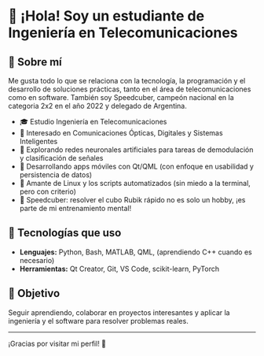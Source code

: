 # 👋 ¡Hola! Soy un estudiante de Ingeniería en Telecomunicaciones

## 🚀 Sobre mí

Me gusta todo lo que se relaciona con la tecnología, la programación y el desarrollo de soluciones prácticas, tanto en el área de telecomunicaciones como en software. También soy Speedcuber, campeón nacional en la categoria 2x2 en el año 2022 y delegado de Argentina.

- 🎓 Estudio Ingeniería en Telecomunicaciones
- 📡 Interesado en Comunicaciones Ópticas, Digitales y Sistemas Inteligentes
- 🧠 Explorando redes neuronales artificiales para tareas de demodulación y clasificación de señales
- 📱 Desarrollando apps móviles con Qt/QML (con enfoque en usabilidad y persistencia de datos)
- 🐧 Amante de Linux y los scripts automatizados (sin miedo a la terminal, pero con criterio)
- 🧩 Speedcuber: resolver el cubo Rubik rápido no es solo un hobby, ¡es parte de mi entrenamiento mental!

## 🧰 Tecnologías que uso

- **Lenguajes:** Python, Bash, MATLAB, QML, (aprendiendo C++ cuando es necesario)
- **Herramientas:** Qt Creator, Git, VS Code, scikit-learn, PyTorch

## 📌 Objetivo

Seguir aprendiendo, colaborar en proyectos interesantes y aplicar la ingeniería y el software para resolver problemas reales.

---

¡Gracias por visitar mi perfil! 🚀  
